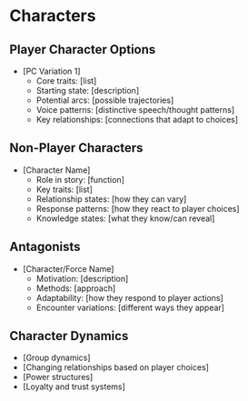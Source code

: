 # Characters

## Player Character Options
- [PC Variation 1]
  - Core traits: [list]
  - Starting state: [description]
  - Potential arcs: [possible trajectories]
  - Voice patterns: [distinctive speech/thought patterns]
  - Key relationships: [connections that adapt to choices]

## Non-Player Characters
- [Character Name]
  - Role in story: [function]
  - Key traits: [list]
  - Relationship states: [how they can vary]
  - Response patterns: [how they react to player choices]
  - Knowledge states: [what they know/can reveal]

## Antagonists
- [Character/Force Name]
  - Motivation: [description]
  - Methods: [approach]
  - Adaptability: [how they respond to player actions]
  - Encounter variations: [different ways they appear]

## Character Dynamics
- [Group dynamics]
- [Changing relationships based on player choices]
- [Power structures]
- [Loyalty and trust systems]
